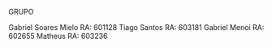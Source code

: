GRUPO 


Gabriel Soares Mielo RA: 601128
Tiago Santos  RA: 603181
Gabriel Menoi RA: 602655
Matheus RA: 603236
